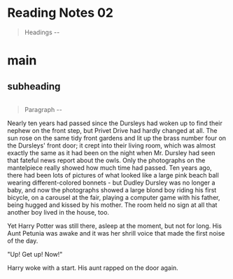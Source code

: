 # Reading Notes 02

> Headings -- 
<h1>main</h1>
<h2>subheading</h2>
<h3></h3>
<h4></h4>
<h5></h5>
<h6></h6>

<!-- open tag(<>) close tag(</>) -->


> Paragraph --
<p> Nearly ten years had passed since the Dursleys had woken up to find their nephew on the front step, but Privet Drive had hardly changed at all. The sun rose on the same tidy front gardens and lit up the brass number four on the Dursleys' front door; it crept into their living room, which was almost exactly the same as it had been on the night when Mr. Dursley had seen that fateful news report about the owls. Only the photographs on the mantelpiece really showed how much time had passed. Ten years ago, there had been lots of pictures of what looked like a large pink beach ball wearing different-colored bonnets - but Dudley Dursley was no longer a baby, and now the photographs showed a large blond boy riding his first bicycle, on a carousel at the fair, playing a computer game with his father, being hugged and kissed by his mother. The room held no sign at all that another boy lived in the house, too.

Yet Harry Potter was still there, asleep at the moment, but not for long. His Aunt Petunia was awake and it was her shrill voice that made the first noise of the day.

"Up! Get up! Now!"

Harry woke with a start. His aunt rapped on the door again.</p>


